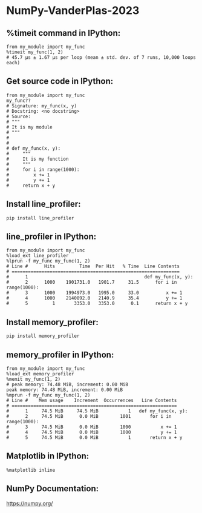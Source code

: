 # NumPy-VanderPlas-2023

## %timeit command in IPython:
```ipython
from my_module import my_func
%timeit my_func(1, 2)
# 45.7 µs ± 1.67 µs per loop (mean ± std. dev. of 7 runs, 10,000 loops each)
```

## Get source code in IPython:
```ipython
from my_module import my_func
my_func??
# Signature: my_func(x, y)
# Docstring: <no docstring>
# Source:   
# """
# It is my module
# """
#
#
# def my_func(x, y):
#     """
#     It is my function
#     """
#     for i in range(1000):
#         x += 1
#         y += 1
#     return x + y
```

## Install line_profiler:
```
pip install line_profiler
```

## line_profiler in IPython:
```ipython
from my_module import my_func
%load_ext line_profiler
%lprun -f my_func my_func(1, 2)
# Line #      Hits         Time  Per Hit   % Time  Line Contents
# ==============================================================
#      1                                           def my_func(x, y):
#      2      1000    1901731.0   1901.7     31.5      for i in range(1000):
#      3      1000    1994973.0   1995.0     33.0          x += 1
#      4      1000    2140892.0   2140.9     35.4          y += 1
#      5         1       3353.0   3353.0      0.1      return x + y
```

## Install memory_profiler:
```
pip install memory_profiler
```

## memory_profiler in IPython:
```ipython
from my_module import my_func
%load_ext memory_profiler
%memit my_func(1, 2)
# peak memory: 74.48 MiB, increment: 0.00 MiB
peak memory: 74.48 MiB, increment: 0.00 MiB
%mprun -f my_func my_func(1, 2)
# Line #    Mem usage    Increment  Occurrences   Line Contents
# =============================================================
#      1     74.5 MiB     74.5 MiB           1   def my_func(x, y):
#      2     74.5 MiB      0.0 MiB        1001       for i in range(1000):
#      3     74.5 MiB      0.0 MiB        1000           x += 1
#      4     74.5 MiB      0.0 MiB        1000           y += 1
#      5     74.5 MiB      0.0 MiB           1       return x + y
```

## Matplotlib in IPython:
```ipython
%matplotlib inline
```

## NumPy Documentation:
https://numpy.org/
